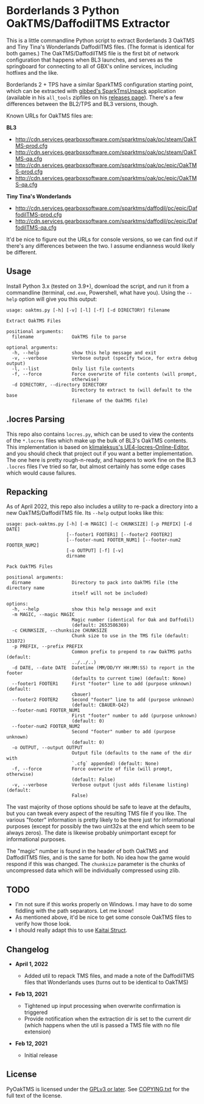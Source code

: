 Borderlands 3 Python OakTMS/DaffodilTMS Extractor
=================================================

This is a little commandline Python script to extract Borderlands 3 OakTMS
and Tiny Tina's Wonderlands DaffodilTMS files.  (The format is identical
for both games.)  The OakTMS/DaffodilTMS file is the first bit of
network configuration that happens when BL3 launches, and serves as the
springboard for connecting to all of GBX's online services, including hotfixes and the like.

Borderlands 2 + TPS have a similar SparkTMS configuration starting point,
which can be extracted with [gibbed's SparkTmsUnpack](https://github.com/gibbed/Gibbed.Borderlands2/blob/master/projects/Gibbed.Borderlands2.SparkTmsUnpack/Program.cs)
application (available in his `all_tools` zipfiles on his
[releases page](https://github.com/gibbed/Gibbed.Borderlands2/releases)).
There's a few differences between the BL2/TPS and BL3 versions, though.

Known URLs for OakTMS files are:

**BL3**
- http://cdn.services.gearboxsoftware.com/sparktms/oak/pc/steam/OakTMS-prod.cfg
- http://cdn.services.gearboxsoftware.com/sparktms/oak/pc/steam/OakTMS-qa.cfg
- http://cdn.services.gearboxsoftware.com/sparktms/oak/pc/epic/OakTMS-prod.cfg
- http://cdn.services.gearboxsoftware.com/sparktms/oak/pc/epic/OakTMS-qa.cfg

**Tiny Tina's Wonderlands**
- http://cdn.services.gearboxsoftware.com/sparktms/daffodil/pc/epic/DaffodilTMS-prod.cfg
- http://cdn.services.gearboxsoftware.com/sparktms/daffodil/pc/epic/DaffodilTMS-qa.cfg

It'd be nice to figure out the URLs for console versions, so we can find
out if there's any differences between the two.  I assume endianness would
likely be different.

Usage
-----

Install Python 3.x (tested on 3.9+), download the script, and run it from a
commandline (terminal, `cmd.exe`, Powershell, what have you).  Using the `--help`
option will give you this output:

    usage: oaktms.py [-h] [-v] [-l] [-f] [-d DIRECTORY] filename

    Extract OakTMS Files

    positional arguments:
      filename              OakTMS file to parse

    optional arguments:
      -h, --help            show this help message and exit
      -v, --verbose         Verbose output (specify twice, for extra debug output)
      -l, --list            Only list file contents
      -f, --force           Force overwrite of file contents (will prompt,
                            otherwise)
      -d DIRECTORY, --directory DIRECTORY
                            Directory to extract to (will default to the base
                            filename of the OakTMS file)

.locres Parsing
---------------

This repo also contains `locres.py`, which can be used to view the contents of
the `*.locres` files which make up the bulk of BL3's OakTMS contents.  This
implementation is based on [klimaleksus's UE4-locres-Online-Editor](https://github.com/klimaleksus/UE4-locres-Online-Editor),
and you should check that project out if you want a better implementation.
The one here is pretty rough-n-ready, and happens to work fine on the BL3
`.locres` files I've tried so far, but almost certainly has some edge cases
which would cause failures.

Repacking
---------

As of April 2022, this repo also includes a utility to re-pack a directory
into a new OakTMS/DaffodilTMS file.  Its `--help` output looks like this:

    usage: pack-oaktms.py [-h] [-m MAGIC] [-c CHUNKSIZE] [-p PREFIX] [-d DATE]
                          [--footer1 FOOTER1] [--footer2 FOOTER2]
                          [--footer-num1 FOOTER_NUM1] [--footer-num2 FOOTER_NUM2]
                          [-o OUTPUT] [-f] [-v]
                          dirname

    Pack OakTMS Files

    positional arguments:
      dirname               Directory to pack into OakTMS file (the directory name
                            itself will not be included)

    options:
      -h, --help            show this help message and exit
      -m MAGIC, --magic MAGIC
                            Magic number (identical for Oak and Daffodil)
                            (default: 2653586369)
      -c CHUNKSIZE, --chunksize CHUNKSIZE
                            Chunk size to use in the TMS file (default: 131072)
      -p PREFIX, --prefix PREFIX
                            Common prefix to prepend to raw OakTMS paths (default:
                            ../../..)
      -d DATE, --date DATE  Datetime (MM/DD/YY HH:MM:SS) to report in the footer
                            (defaults to current time) (default: None)
      --footer1 FOOTER1     First "footer" line to add (purpose unknown) (default:
                            cbauer)
      --footer2 FOOTER2     Second "footer" line to add (purpose unknown)
                            (default: CBAUER-Q42)
      --footer-num1 FOOTER_NUM1
                            First "footer" number to add (purpose unknown)
                            (default: 0)
      --footer-num2 FOOTER_NUM2
                            Second "footer" number to add (purpose unknown)
                            (default: 0)
      -o OUTPUT, --output OUTPUT
                            Output file (defaults to the name of the dir with
                            `.cfg` appended) (default: None)
      -f, --force           Force overwrite of file (will prompt, otherwise)
                            (default: False)
      -v, --verbose         Verbose output (just adds filename listing) (default:
                            False)

The vast majority of those options should be safe to leave at the defaults,
but you can tweak every aspect of the resulting TMS file if you like.  The
various "footer" information is pretty likely to be there just for informational
purposes (except for possibly the two uint32s at the end which seem to be
always zeros).  The date is likewise probably unimportant except for
informational purposes.

The "magic" number is found in the header of both OakTMS and DaffodilTMS files,
and is the same for both.  No idea how the game would respond if this was
changed.  The `chunksize` parameter is the chunks of uncompressed data which
will be individually compressed using zlib.

TODO
----

- I'm not sure if this works properly on Windows.  I may have to do some
  fiddling with the path separators.  Let me know!
- As mentioned above, it'd be nice to get some console OakTMS files to verify
  how those look.
- I should really adapt this to use [Kaitai Struct](https://kaitai.io/).

Changelog
---------

- **April 1, 2022**
  - Added util to repack TMS files, and made a note of the DaffodilTMS files
    that Wonderlands uses (turns out to be identical to OakTMS)

- **Feb 13, 2021**
  - Tightened up input processing when overwrite confirmation is triggered
  - Provide notification when the extraction dir is set to the current dir
    (which happens when the util is passed a TMS file with no file extension)

- **Feb 12, 2021**
  - Initial release

License
-------

PyOakTMS is licensed under the [GPLv3 or later](https://www.gnu.org/licenses/quick-guide-gplv3.html).
See [COPYING.txt](COPYING.txt) for the full text of the license.

